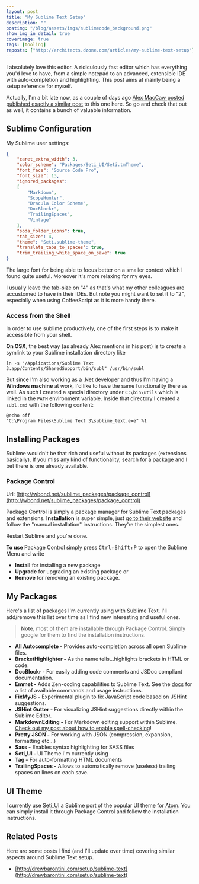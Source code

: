 ```yaml
---
layout: post
title: "My Sublime Text Setup"
description: ""
postimg: "/blog/assets/imgs/sublimecode_background.png"
show_img_in_detail: true
coverimage: true
tags: [tooling]
reposts: ["http://architects.dzone.com/articles/my-sublime-text-setup"]
---
```


I absolutely love this editor. A ridiculously fast editor which has everything you'd love to have, from a simple notepad to an advanced, extensible IDE with auto-completion and highlighting. This post aims at mainly being a setup reference for myself.

Actually, I'm a bit late now, as a couple of days ago [Alex MacCaw posted published exactly a similar post](http://blog.alexmaccaw.com/sublime-text) to this one here. So go and check that out as well, it contains a bunch of valuable information.

## Sublime Configuration

My Sublime user settings:

```json
{
    "caret_extra_width": 3,
    "color_scheme": "Packages/Seti_UI/Seti.tmTheme",
    "font_face": "Source Code Pro",
    "font_size": 13,
    "ignored_packages":
    [
        "Markdown",
        "ScopeHunter",
        "Dracula Color Scheme",
        "DocBlockr",
        "TrailingSpaces",
        "Vintage"
    ],
    "soda_folder_icons": true,
    "tab_size": 4,
    "theme": "Seti.sublime-theme",
    "translate_tabs_to_spaces": true,
    "trim_trailing_white_space_on_save": true
}
```


The large font for being able to focus better on a smaller context which I found quite useful. Moreover it's more relaxing for my eyes.

I usually leave the tab-size on "4" as that's what my other colleagues are accustomed to have in their IDEs. But note you might want to set it to "2", especially when using CoffeeScript as it is more handy there.

### Access from the Shell

In order to use sublime productively, one of the first steps is to make it accessible from your shell.

**On OSX**, the best way (as already Alex mentions in his post) is to create a symlink to your Sublime installation directory like

    ln -s "/Applications/Sublime Text 3.app/Contents/SharedSupport/bin/subl" /usr/bin/subl

But since I'm also working as a .Net developer and thus I'm having a **Windows machine** at work, I'd like to have the same functionality there as well. As such I created a special directory under `C:\bin\utils` which is linked in the `PATH` environment variable. Inside that directory I created a `subl.cmd` with the following content:

    @echo off
    "C:\Program Files\Sublime Text 3\sublime_text.exe" %1

## Installing Packages

Sublime wouldn't be that rich and useful without its packages (extensions basically). If you miss any kind of functionality, search for a package and I bet there is one already available.

### Package Control

Url: [http://wbond.net/sublime_packages/package_control](http://wbond.net/sublime_packages/package_control)

Package Control is simply a package manager for Sublime Text packages and extensions. **Installation** is super simple, just [go to their website](https://sublime.wbond.net/installation) and follow the "manual installation" instructions. They're the simplest ones.

Restart Sublime and you're done.

**To use** Package Control simply press <kbd>Ctrl</kbd>+<kbd>Shift</kbd>+<kbd>P</kbd> to open the Sublime Menu and write

- **Install** for installing a new package
- **Upgrade** for upgrading an existing package or
- **Remove** for removing an existing package.

## My Packages

Here's a list of packages I'm currently using with Sublime Text. I'll add/remove this list over time as I find new interesting and useful ones.

> **Note**, most of them are installable through Package Control. Simply google for them to find the installation instructions.

- **All Autocomplete -** Provides auto-completion across all open Sublime files.
- **BracketHighlighter -** As the name tells...highlights brackets in HTML or code.
- **DocBlockr -** For easily adding code comments and JSDoc compliant documentation.
- **Emmet -** Adds Zen-coding capabilities to Sublime Text. See the <a href="https://github.com/sergeche/emmet-sublime#available-actions">docs</a> for a list of available commands and usage instructions.
- **FixMyJS -** Experimental plugin to fix JavaScript code based on JSHint suggestions.
- **JSHint Gutter -** For visualizing JSHint suggestions directly within the Sublime Editor.
- **MarkdownEditing -** For Markdown editing support within Sublime. [Check out my post about how to enable spell-checking](/blog/2014/11/enable-spell-check-sublime-markdown/)!
- **Pretty JSON -** For working with JSON (compression, expansion, formatting etc...)
- **Sass -** Enables syntax highlighting for SASS files
- **Seti_UI -** UI Theme I'm currently using
- **Tag -** For auto-formatting HTML documents
- **TrailingSpaces -** Allows to automatically remove (useless) trailing spaces on lines on each save.

## UI Theme

I currently use [Seti_UI](https://sublime.wbond.net/packages/Seti_UI) a Sublime port of the popular UI theme for [Atom](https://atom.io/). You can simply install it through Package Control and follow the installation instructions.

## Related Posts

Here are some posts I find (and I'll update over time) covering similar aspects around Sublime Text setup.

- [http://drewbarontini.com/setup/sublime-text](http://drewbarontini.com/setup/sublime-text)